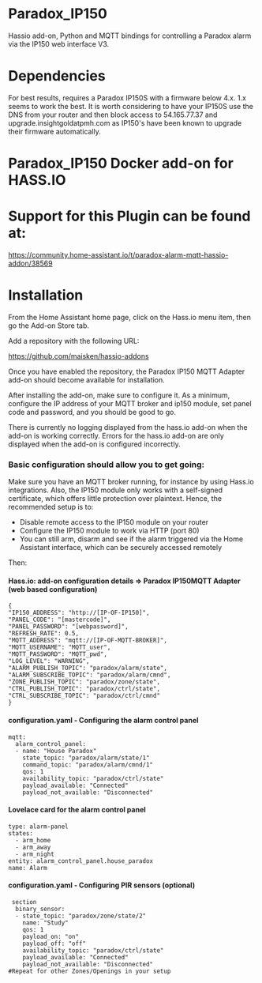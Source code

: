 # Paradox_IP150
Hassio add-on, Python and MQTT bindings for controlling a Paradox alarm via the IP150 web interface V3.

# Dependencies
For best results, requires a Paradox IP150S with a firmware below 4.x. 1.x seems to work the best. It is worth considering to have your IP150S use the DNS from your router and then block access to 54.165.77.37 and upgrade.insightgoldatpmh.com as IP150's have been known to upgrade their firmware automatically.

# Paradox_IP150 Docker add-on for HASS.IO

# Support for this Plugin can be found at:

https://community.home-assistant.io/t/paradox-alarm-mqtt-hassio-addon/38569

# Installation
From the Home Assistant home page, click on the Hass.io menu item, then go the Add-on Store tab.

Add a repository with the following URL:

https://github.com/maisken/hassio-addons

Once you have enabled the repository, the Paradox IP150 MQTT Adapter add-on should become available for installation.

After installing the add-on, make sure to configure it. As a minimum, configure the IP address of your MQTT broker and ip150 module, set panel code and password, and you should be good to go.

There is currently no logging displayed from the hass.io add-on when the add-on is working correctly. Errors for the hass.io add-on are only displayed when the add-on is configured incorrectly.

### Basic configuration should allow you to get going:

Make sure you have an MQTT broker running, for instance by using Hass.io integrations.
Also, the IP150 module only works with a self-signed certificate, which offers little protection over plaintext.
Hence, the recommended setup is to:
- Disable remote access to the IP150 module on your router
- Configure the IP150 module to work via HTTP (port 80)
- You can still arm, disarm and see if the alarm triggered via the Home Assistant interface, which can be securely accessed remotely

Then:

#### Hass.io: add-on configuration details => Paradox IP150MQTT Adapter (web based configuration)
```
{
"IP150_ADDRESS": "http://[IP-OF-IP150]",
"PANEL_CODE": "[mastercode]",
"PANEL_PASSWORD": "[webpassword]",
"REFRESH_RATE": 0.5,
"MQTT_ADDRESS": "mqtt://[IP-OF-MQTT-BROKER]",
"MQTT_USERNAME": "MQTT_user",
"MQTT_PASSWORD": "MQTT_pwd",
"LOG_LEVEL": "WARNING",
"ALARM_PUBLISH_TOPIC": "paradox/alarm/state",
"ALARM_SUBSCRIBE_TOPIC": "paradox/alarm/cmnd",
"ZONE_PUBLISH_TOPIC": "paradox/zone/state",
"CTRL_PUBLISH_TOPIC": "paradox/ctrl/state",
"CTRL_SUBSCRIBE_TOPIC": "paradox/ctrl/cmnd"
}
```

#### configuration.yaml - Configuring the alarm control panel
```
mqtt:
  alarm_control_panel:
  - name: "House Paradox"
    state_topic: "paradox/alarm/state/1"
    command_topic: "paradox/alarm/cmnd/1"
    qos: 1
    availability_topic: "paradox/ctrl/state"
    payload_available: "Connected"
    payload_not_available: "Disconnected"
```
#### Lovelace card for the alarm control panel
```
type: alarm-panel
states:
  - arm_home
  - arm_away
  - arm_night
entity: alarm_control_panel.house_paradox
name: Alarm
```

#### configuration.yaml - Configuring PIR sensors (optional)
```
 section
  binary_sensor:
  - state_topic: "paradox/zone/state/2"
    name: "Study"
    qos: 1
    payload_on: "on"
    payload_off: "off"
    availability_topic: "paradox/ctrl/state"
    payload_available: "Connected"
    payload_not_available: "Disconnected"
#Repeat for other Zones/Openings in your setup
```
